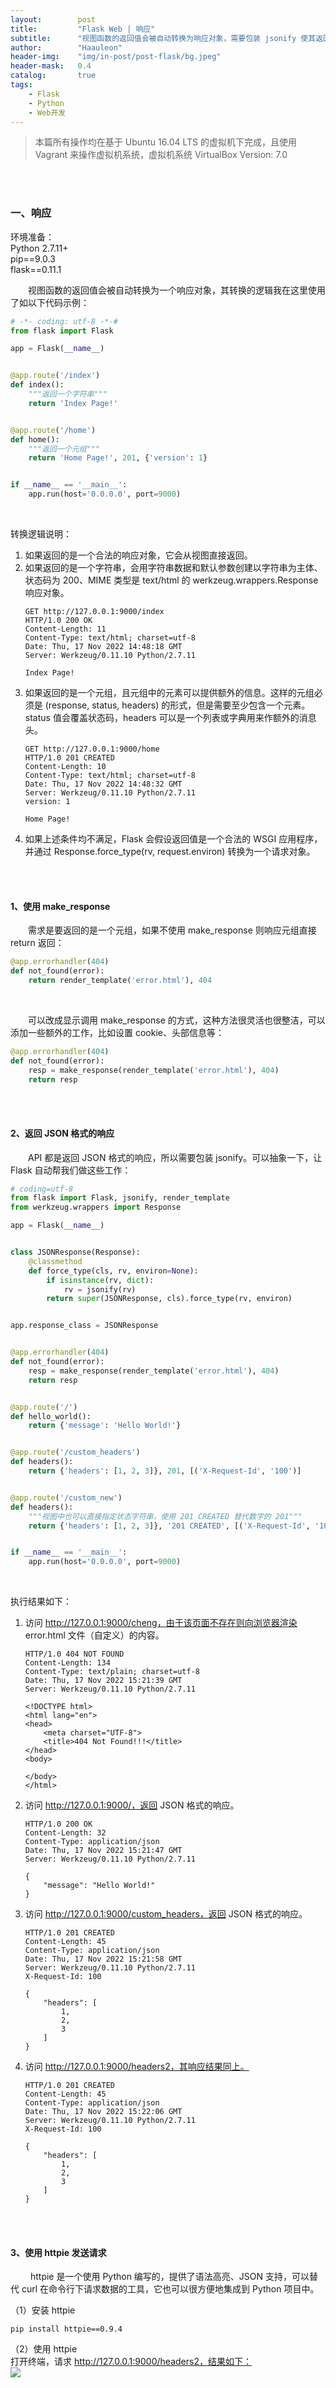 ```yaml
---
layout:        post
title:         "Flask Web | 响应"
subtitle:      "视图函数的返回值会被自动转换为响应对象，需要包装 jsonify 使其返回 JSON 格式的响应"
author:        "Haauleon"
header-img:    "img/in-post/post-flask/bg.jpeg"
header-mask:   0.4
catalog:       true
tags:
    - Flask
    - Python
    - Web开发
---
```


> 本篇所有操作均在基于 Ubuntu 16.04 LTS 的虚拟机下完成，且使用 Vagrant 来操作虚拟机系统，虚拟机系统 VirtualBox Version: 7.0 

<br>
<br>

### 一、响应
环境准备：     
Python 2.7.11+      
pip==9.0.3     
flask==0.11.1   

&emsp;&emsp;视图函数的返回值会被自动转换为一个响应对象，其转换的逻辑我在这里使用了如以下代码示例：    
```python
# -*- coding: utf-8 -*-#
from flask import Flask

app = Flask(__name__)


@app.route('/index')
def index():
    """返回一个字符串"""
    return 'Index Page!'


@app.route('/home')
def home():
    """返回一个元组"""
    return 'Home Page!', 201, {'version': 1}


if __name__ == '__main__':
    app.run(host='0.0.0.0', port=9000)
```       

<br>

转换逻辑说明：     
1. 如果返回的是一个合法的响应对象，它会从视图直接返回。     
2. 如果返回的是一个字符串，会用字符串数据和默认参数创建以字符串为主体、状态码为 200、MIME 类型是 text/html 的 werkzeug.wrappers.Response 响应对象。        
    ```
    GET http://127.0.0.1:9000/index
    HTTP/1.0 200 OK
    Content-Length: 11
    Content-Type: text/html; charset=utf-8
    Date: Thu, 17 Nov 2022 14:48:18 GMT
    Server: Werkzeug/0.11.10 Python/2.7.11

    Index Page!
    ```
3. 如果返回的是一个元组，且元组中的元素可以提供额外的信息。这样的元组必须是 (response, status, headers) 的形式，但是需要至少包含一个元素。status 值会覆盖状态码，headers 可以是一个列表或字典用来作额外的消息头。     
    ```
    GET http://127.0.0.1:9000/home 
    HTTP/1.0 201 CREATED
    Content-Length: 10
    Content-Type: text/html; charset=utf-8
    Date: Thu, 17 Nov 2022 14:48:32 GMT
    Server: Werkzeug/0.11.10 Python/2.7.11
    version: 1

    Home Page!
    ```
4. 如果上述条件均不满足，Flask 会假设返回值是一个合法的 WSGI 应用程序，并通过 Response.force_type(rv, request.environ) 转换为一个请求对象。    

<br>
<br>

#### 1、使用 make_response
&emsp;&emsp;需求是要返回的是一个元组，如果不使用 make_response 则响应元组直接 return 返回：     
```python
@app.errorhandler(404)
def not_found(error):
    return render_template('error.html'), 404
```

<br>

&emsp;&emsp;可以改成显示调用 make_response 的方式，这种方法很灵活也很整洁，可以添加一些额外的工作，比如设置 cookie、头部信息等：      
```python
@app.errorhandler(404)
def not_found(error):
    resp = make_response(render_template('error.html'), 404)
    return resp
```

<br>
<br>

#### 2、返回 JSON 格式的响应
&emsp;&emsp;API 都是返回 JSON 格式的响应，所以需要包装 jsonify。可以抽象一下，让 Flask 自动帮我们做这些工作：     
```python
# coding=utf-8
from flask import Flask, jsonify, render_template
from werkzeug.wrappers import Response

app = Flask(__name__)


class JSONResponse(Response):
    @classmethod
    def force_type(cls, rv, environ=None):
        if isinstance(rv, dict):
            rv = jsonify(rv)
        return super(JSONResponse, cls).force_type(rv, environ)


app.response_class = JSONResponse


@app.errorhandler(404)
def not_found(error):
    resp = make_response(render_template('error.html'), 404)
    return resp


@app.route('/')
def hello_world():
    return {'message': 'Hello World!'}


@app.route('/custom_headers')
def headers():
    return {'headers': [1, 2, 3]}, 201, [('X-Request-Id', '100')]


@app.route('/custom_new')
def headers():
    """视图中也可以直接指定状态字符串，使用 201 CREATED 替代数字的 201"""
    return {'headers': [1, 2, 3]}, '201 CREATED', [('X-Request-Id', '100')]


if __name__ == '__main__':
    app.run(host='0.0.0.0', port=9000)
```

<br>

执行结果如下：    
1. 访问 http://127.0.0.1:9000/cheng，由于该页面不存在则向浏览器渲染 error.html 文件（自定义）的内容。             
    ```
    HTTP/1.0 404 NOT FOUND
    Content-Length: 134
    Content-Type: text/plain; charset=utf-8
    Date: Thu, 17 Nov 2022 15:21:39 GMT
    Server: Werkzeug/0.11.10 Python/2.7.11

    <!DOCTYPE html>
    <html lang="en">
    <head>
        <meta charset="UTF-8">
        <title>404 Not Found!!!</title>
    </head>
    <body>

    </body>
    </html>
    ```
2. 访问 http://127.0.0.1:9000/，返回 JSON 格式的响应。           
    ```
    HTTP/1.0 200 OK
    Content-Length: 32
    Content-Type: application/json
    Date: Thu, 17 Nov 2022 15:21:47 GMT
    Server: Werkzeug/0.11.10 Python/2.7.11

    {
        "message": "Hello World!"
    }
    ```
3. 访问 http://127.0.0.1:9000/custom_headers，返回 JSON 格式的响应。     
    ```
    HTTP/1.0 201 CREATED
    Content-Length: 45
    Content-Type: application/json
    Date: Thu, 17 Nov 2022 15:21:58 GMT
    Server: Werkzeug/0.11.10 Python/2.7.11
    X-Request-Id: 100

    {
        "headers": [
            1,
            2,
            3
        ]
    }
    ```
4. 访问 http://127.0.0.1:9000/headers2，其响应结果同上。     
    ```      
    HTTP/1.0 201 CREATED
    Content-Length: 45
    Content-Type: application/json
    Date: Thu, 17 Nov 2022 15:22:06 GMT
    Server: Werkzeug/0.11.10 Python/2.7.11
    X-Request-Id: 100

    {
        "headers": [
            1,
            2,
            3
        ]
    }
    ```

<br>
<br>

#### 3、使用 httpie 发送请求
&emsp;&emsp; httpie 是一个使用 Python 编写的，提供了语法高亮、JSON 支持，可以替代 curl 在命令行下请求数据的工具，它也可以很方便地集成到 Python 项目中。      

（1）安装 httpie      
```
pip install httpie==0.9.4
```

（2）使用 httpie     
打开终端，请求 http://127.0.0.1:9000/headers2，结果如下：     
![](\img\in-post\post-flask\2022-11-17-flask-response.jpg)               
